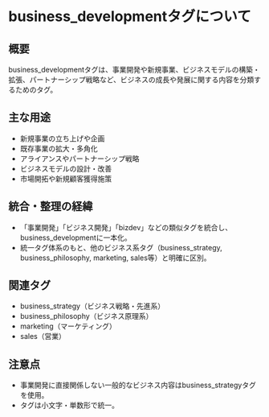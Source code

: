 # business_developmentタグについて

## 概要
business_developmentタグは、事業開発や新規事業、ビジネスモデルの構築・拡張、パートナーシップ戦略など、ビジネスの成長や発展に関する内容を分類するためのタグ。

## 主な用途
- 新規事業の立ち上げや企画
- 既存事業の拡大・多角化
- アライアンスやパートナーシップ戦略
- ビジネスモデルの設計・改善
- 市場開拓や新規顧客獲得施策

## 統合・整理の経緯
- 「事業開発」「ビジネス開発」「bizdev」などの類似タグを統合し、business_developmentに一本化。
- 統一タグ体系のもと、他のビジネス系タグ（business_strategy, business_philosophy, marketing, sales等）と明確に区別。

## 関連タグ
- business_strategy（ビジネス戦略・先進系）
- business_philosophy（ビジネス原理系）
- marketing（マーケティング）
- sales（営業）

## 注意点
- 事業開発に直接関係しない一般的なビジネス内容はbusiness_strategyタグを使用。
- タグは小文字・単数形で統一。 